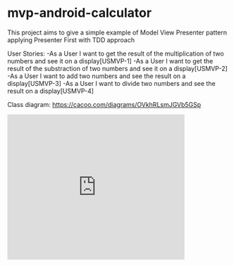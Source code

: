 # mvp-android-calculator
This project aims to give a simple example of Model View Presenter pattern applying Presenter First with TDD approach

User Stories:
-As a User I want to get the result of the multiplication of two numbers and see it on a display[USMVP-1]
-As a User I want to get the result of the substraction of two numbers and see it on a display[USMVP-2]
-As a User I want to add two numbers and see the result on a display[USMVP-3]
-As a User I want to divide two numbers and see the result on a display[USMVP-4]

Class diagram: https://cacoo.com/diagrams/OVkhRLsmJGVb5GSp

<iframe src="https://cacoo.com/diagrams/OVkhRLsmJGVb5GSp/view" width="402" height="330" frameborder="0" scrolling="no"></iframe>
